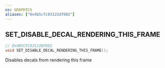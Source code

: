 ```yaml
---
ns: GRAPHICS
aliases: ["0x4b5cfc83122df602"]
---
```

## SET_DISABLE_DECAL_RENDERING_THIS_FRAME

```c
// 0x4B5CFC83122DF602
void SET_DISABLE_DECAL_RENDERING_THIS_FRAME();
```

Disables decals from rendering this frame

